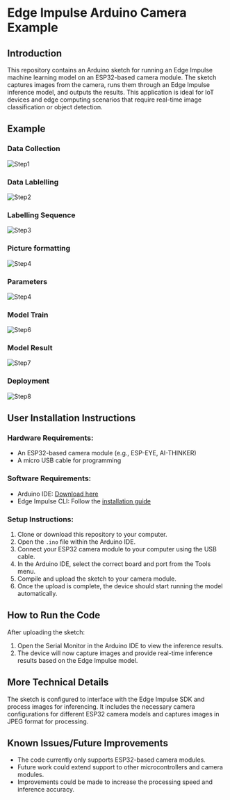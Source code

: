 # Edge Impulse Arduino Camera Example

## Introduction

This repository contains an Arduino sketch for running an Edge Impulse machine learning model on an ESP32-based camera module. The sketch captures images from the camera, runs them through an Edge Impulse inference model, and outputs the results. This application is ideal for IoT devices and edge computing scenarios that require real-time image classification or object detection.

## Example
### Data Collection
![Step1](Picture/Step1.png)
### Data Lablelling
![Step2](Picture/Step2.png)
### Labelling Sequence
![Step3](Picture/Step3.png)
### Picture formatting
![Step4](Picture/Step4.png)
### Parameters
![Step4](Picture/Step5.png)
### Model Train
![Step6](Picture/Step6.png)
### Model Result
![Step7](Picture/Step7.png)
### Deployment
![Step8](Picture/Step8.png)


## User Installation Instructions

### Hardware Requirements:

- An ESP32-based camera module (e.g., ESP-EYE, AI-THINKER)
- A micro USB cable for programming

### Software Requirements:

- Arduino IDE: [Download here](https://www.arduino.cc/en/software)
- Edge Impulse CLI: Follow the [installation guide](https://docs.edgeimpulse.com/docs/cli-installation)

### Setup Instructions:

1. Clone or download this repository to your computer.
2. Open the `.ino` file within the Arduino IDE.
3. Connect your ESP32 camera module to your computer using the USB cable.
4. In the Arduino IDE, select the correct board and port from the Tools menu.
5. Compile and upload the sketch to your camera module.
6. Once the upload is complete, the device should start running the model automatically.

## How to Run the Code

After uploading the sketch:

1. Open the Serial Monitor in the Arduino IDE to view the inference results.
2. The device will now capture images and provide real-time inference results based on the Edge Impulse model.

## More Technical Details

The sketch is configured to interface with the Edge Impulse SDK and process images for inferencing. It includes the necessary camera configurations for different ESP32 camera models and captures images in JPEG format for processing.

## Known Issues/Future Improvements

- The code currently only supports ESP32-based camera modules.
- Future work could extend support to other microcontrollers and camera modules.
- Improvements could be made to increase the processing speed and inference accuracy.


